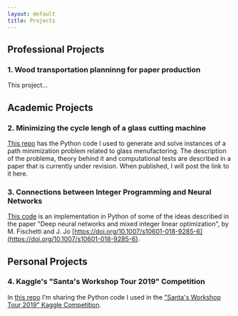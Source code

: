 ```yaml
---
layout: default
title: Projects
---
```


## Professional Projects

### 1. Wood transportation planninng for paper production

This project...


## Academic Projects

### 2. Minimizing the cycle lengh of a glass cutting machine

[This repo](https://github.com/ekozyreff/tpo_glass_cutting) has the Python code I used to generate and solve instances of a path minimization problem related to glass menufactoring. The description of the problema, theory behind it and computational tests are described in a paper that is currently under revision. When published, I will post the link to it here.


### 3. Connections between Integer Programming and Neural Networks

[This code](https://github.com/ekozyreff/fischetti_jo_2018) is an implementation in Python of some of the ideas described in the paper "Deep neural networks and mixed integer linear optimization", by M. Fischetti and J. Jo [https://doi.org/10.1007/s10601-018-9285-6](https://doi.org/10.1007/s10601-018-9285-6).


## Personal Projects

### 4. Kaggle's "Santa's Workshop Tour 2019" Competition

In [this repo](https://github.com/ekozyreff/kaggle_santa_2019) I'm sharing the Python code I used in the ["Santa's Workshop Tour 2019" Kaggle Competition](https://www.kaggle.com/c/santa-workshop-tour-2019/).
